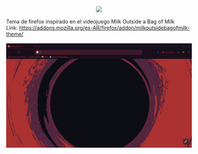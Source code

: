 <br>
<p align="center">
  <a href="https://github.com/DenverCoder1/readme-typing-svg">
    <img src="https://readme-typing-svg.herokuapp.com?font=VT323&color=%23DA2D30&size=36&center=true&vCenter=true&width=600&height=100&lines=milk+outside+a+bag+of+milk">
  </a>
</p>

Tema de firefox inspirado en el videojuego Milk Outside a Bag of Milk <br>
Link: https://addons.mozilla.org/es-AR/firefox/addon/milkoutsidebagofmilk-theme/
<br><br>
![Milk theme](./Sin%20título.png)






